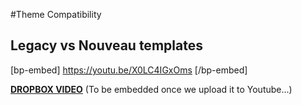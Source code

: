 #Theme Compatibility

Legacy vs Nouveau templates
---------------------------

[bp-embed] https://youtu.be/X0LC4IGxOms [/bp-embed]

[**DROPBOX VIDEO**](https://www.dropbox.com/s/j10lad5xg0u7veb/buddyboss-theme-compatibility.mp4?raw=1)
(To be embedded once we upload it to Youtube...)